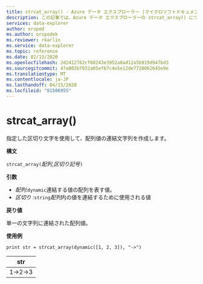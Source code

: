 ```yaml
---
title: strcat_array() - Azure データ エクスプローラー |マイクロソフトドキュメント
description: この記事では、Azure データ エクスプローラーの strcat_array() について説明します。
services: data-explorer
author: orspod
ms.author: orspodek
ms.reviewer: rkarlin
ms.service: data-explorer
ms.topic: reference
ms.date: 02/13/2020
ms.openlocfilehash: 2d2412762cf68243e3952a8ad12a5b919d947bd3
ms.sourcegitcommit: 47a002b7032a05ef67c4e5e12de7720062645e9e
ms.translationtype: MT
ms.contentlocale: ja-JP
ms.lasthandoff: 04/15/2020
ms.locfileid: "81506955"
---
```

# <a name="strcat_array"></a>strcat_array()

指定した区切り文字を使用して、配列値の連結文字列を作成します。
    
**構文**

`strcat_array(`*配列*,*区切り記号*`)`

**引数**

* *配列*:`dynamic`連結する値の配列を表す値。
* *区切り :*`string`*配列*内の値を連結するために使用される値

**戻り値**

単一の文字列に連結された配列値。

**使用例**
  
```kusto
print str = strcat_array(dynamic([1, 2, 3]), "->")
```

|str|
|---|
|1->2->3|